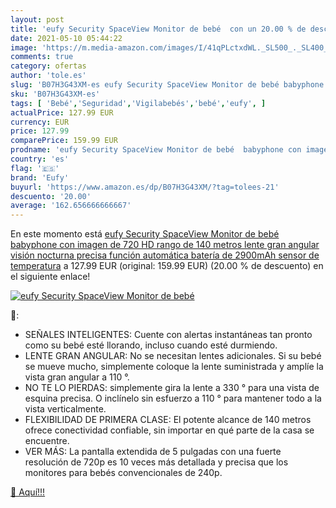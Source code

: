 ```yaml
---
layout: post
title: 'eufy Security SpaceView Monitor de bebé  con un 20.00 % de descuento'
date: 2021-05-10 05:44:22
image: 'https://m.media-amazon.com/images/I/41qPLctxdWL._SL500_._SL400_.jpg'
comments: true
category: ofertas
author: 'tole.es'
slug: 'B07H3G43XM-es eufy Security SpaceView Monitor de bebé babyphone con...'
sku: 'B07H3G43XM-es'
tags: [ 'Bebé','Seguridad','Vigilabebés','bebé','eufy', ]
actualPrice: 127.99 EUR
currency: EUR
price: 127.99
comparePrice: 159.99 EUR
prodname: 'eufy Security SpaceView Monitor de bebé  babyphone con imagen de 720 HD  rango de 140 metros  lente gran angular  visión nocturna precisa  función automática  batería de 2900mAh  sensor de temperatura'
country: 'es'
flag: '🇪🇸'
brand: 'Eufy'
buyurl: 'https://www.amazon.es/dp/B07H3G43XM/?tag=tolees-21'
descuento: '20.00'
average: '162.656666666667'
---
```


En este momento está [eufy Security SpaceView Monitor de bebé  babyphone con imagen de 720 HD  rango de 140 metros  lente gran angular  visión nocturna precisa  función automática  batería de 2900mAh  sensor de temperatura](https://www.amazon.es/dp/B07H3G43XM/?tag=tolees-21) a 127.99 EUR (original: 159.99 EUR) (20.00 %  de descuento) en el siguiente enlace!

[![eufy Security SpaceView Monitor de bebé ](https://m.media-amazon.com/images/I/41qPLctxdWL._SL500_._SL400_.jpg)](https://www.amazon.es/dp/B07H3G43XM/?tag=tolees-21)

🔎:

- SEÑALES INTELIGENTES: Cuente con alertas instantáneas tan pronto como su bebé esté llorando, incluso cuando esté durmiendo.
- LENTE GRAN ANGULAR: No se necesitan lentes adicionales. Si su bebé se mueve mucho, simplemente coloque la lente suministrada y amplíe la vista gran angular a 110 °.
- NO TE LO PIERDAS: simplemente gira la lente a 330 ° para una vista de esquina precisa. O inclínelo sin esfuerzo a 110 ° para mantener todo a la vista verticalmente.
- FLEXIBILIDAD DE PRIMERA CLASE: El potente alcance de 140 metros ofrece conectividad confiable, sin importar en qué parte de la casa se encuentre.
- VER MÁS: La pantalla extendida de 5 pulgadas con una fuerte resolución de 720p es 10 veces más detallada y precisa que los monitores para bebés convencionales de 240p.

[🛒 Aquí!!!](https://www.amazon.es/dp/B07H3G43XM/?tag=tolees-21)
